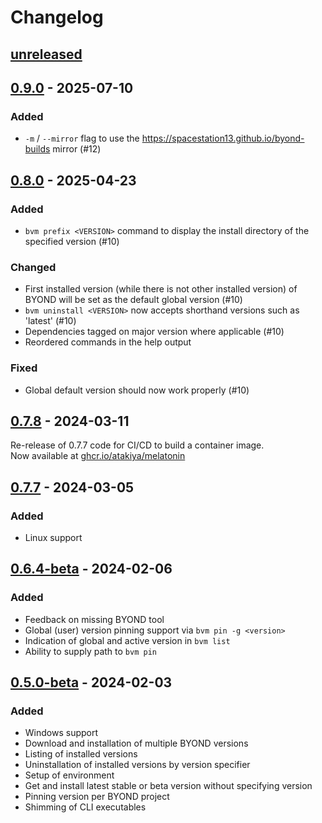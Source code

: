 # Changelog

<!--
The format is based on [Keep a Changelog](https://keepachangelog.com/en/1.1.0/),
and this project adheres to
[Semantic Versioning](https://semver.org/spec/v2.0.0.html).
-->

## [unreleased]

## [0.9.0] - 2025-07-10

### Added

- `-m` / `--mirror` flag to use the https://spacestation13.github.io/byond-builds mirror (#12)

## [0.8.0] - 2025-04-23

### Added

- `bvm prefix <VERSION>` command to display the install directory of the
  specified version (#10)

### Changed

- First installed version (while there is not other installed version) of BYOND will be set as the default global version (#10)
- `bvm uninstall <VERSION>` now accepts shorthand versions such as 'latest' (#10)
- Dependencies tagged on major version where applicable (#10)
- Reordered commands in the help output

### Fixed

- Global default version should now work properly (#10)

## [0.7.8] - 2024-03-11

Re-release of 0.7.7 code for CI/CD to build a container image.\
Now available at [ghcr.io/atakiya/melatonin](https://ghcr.io/atakiya/melatonin)

## [0.7.7] - 2024-03-05

### Added

- Linux support

## [0.6.4-beta] - 2024-02-06

### Added

- Feedback on missing BYOND tool
- Global (user) version pinning support via `bvm pin -g <version>`
- Indication of global and active version in `bvm list`
- Ability to supply path to `bvm pin`

## [0.5.0-beta] - 2024-02-03

### Added

- Windows support
- Download and installation of multiple BYOND versions
- Listing of installed versions
- Uninstallation of installed versions by version specifier
- Setup of environment
- Get and install latest stable or beta version without specifying version
- Pinning version per BYOND project
- Shimming of CLI executables

[unreleased]: https://github.com/atakiya/melatonin/compare/v0.9.0...HEAD
[0.9.0]: https://github.com/atakiya/melatonin/releases/tag/v0.9.0
[0.8.0]: https://github.com/atakiya/melatonin/releases/tag/v0.8.0
[0.7.8]: https://github.com/atakiya/melatonin/releases/tag/v0.7.8
[0.7.7]: https://github.com/atakiya/melatonin/releases/tag/v0.7.7
[0.6.4-beta]: https://github.com/atakiya/melatonin/releases/tag/v0.6.4-beta
[0.5.0-beta]: https://github.com/atakiya/melatonin/releases/tag/v0.5.0-beta

